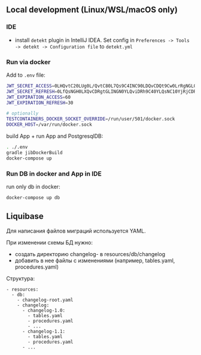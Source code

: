 ## Local development (Linux/WSL/macOS only)

### IDE

- install `detekt` plugin in IntelliJ IDEA. Set config in `Preferences -> Tools -> detekt -> Configuration file` to `detekt.yml`

### Run via docker

Add to `.env` file:
```sh
JWT_SECRET_ACCESS=0LHQvtC20LUg0L/QvtC80L7Qs9C4INC90LDQvCDQt9Cw0LrRgNGL0YLRjCDRjdGC0L7RgiDQv9GA0LXQtNC80LXRgg==
JWT_SECRET_REFRESH=0LfQsNGH0LXQvCDRgtGLINGN0YLQviDRh9C40YLQsNC10YjRjCDRjdGC0L4g0LLQvtC+0LHRidC1INGC0L4g0KHQldCa0KDQldCi
JWT_EXPIRATION_ACCESS=60
JWT_EXPIRATION_REFRESH=30

# optionally
TESTCONTAINERS_DOCKER_SOCKET_OVERRIDE=/run/user/501/docker.sock
DOCKER_HOST=/var/run/docker.sock
```

build App + run App and PostgresqlDB:
```sh
. ./.env
gradle jibDockerBuild 
docker-compose up
```

### Run DB in docker and App in IDE

run only db in docker:
```sh
docker-compose up db
```


## Liquibase

Для написания файлов миграций используется YAML.

При изменении схемы БД нужно:
- создать директорию changelog-<version> в resources/db/changelog 
- добавить в нее файлы с изменениями (например, tables.yaml, procedures.yaml)

Структура:

```
- resources:
  - db:
    - changelog-root.yaml
    - changelog:
      - changelog-1.0:
        - tables.yaml
        - procedures.yaml
        - ...
      - changelog-1.1:
        - tables.yaml
        - procedures.yaml
      - ...
```
